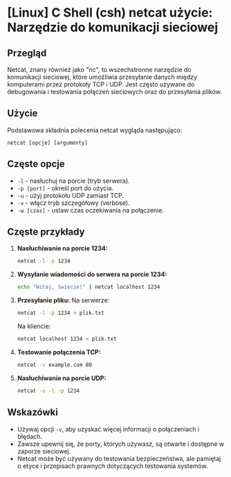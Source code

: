 # [Linux] C Shell (csh) netcat użycie: Narzędzie do komunikacji sieciowej

## Przegląd
Netcat, znany również jako "nc", to wszechstronne narzędzie do komunikacji sieciowej, które umożliwia przesyłanie danych między komputerami przez protokoły TCP i UDP. Jest często używane do debugowania i testowania połączeń sieciowych oraz do przesyłania plików.

## Użycie
Podstawowa składnia polecenia netcat wygląda następująco:

```
netcat [opcje] [argumenty]
```

## Częste opcje
- `-l` - nasłuchuj na porcie (tryb serwera).
- `-p [port]` - określ port do użycia.
- `-u` - użyj protokołu UDP zamiast TCP.
- `-v` - włącz tryb szczegółowy (verbose).
- `-w [czas]` - ustaw czas oczekiwania na połączenie.

## Częste przykłady
1. **Nasłuchiwanie na porcie 1234:**
   ```bash
   netcat -l -p 1234
   ```

2. **Wysyłanie wiadomości do serwera na porcie 1234:**
   ```bash
   echo "Witaj, świecie!" | netcat localhost 1234
   ```

3. **Przesyłanie pliku:**
   Na serwerze:
   ```bash
   netcat -l -p 1234 > plik.txt
   ```
   Na kliencie:
   ```bash
   netcat localhost 1234 < plik.txt
   ```

4. **Testowanie połączenia TCP:**
   ```bash
   netcat -v example.com 80
   ```

5. **Nasłuchiwanie na porcie UDP:**
   ```bash
   netcat -u -l -p 1234
   ```

## Wskazówki
- Używaj opcji `-v`, aby uzyskać więcej informacji o połączeniach i błędach.
- Zawsze upewnij się, że porty, których używasz, są otwarte i dostępne w zaporze sieciowej.
- Netcat może być używany do testowania bezpieczeństwa, ale pamiętaj o etyce i przepisach prawnych dotyczących testowania systemów.